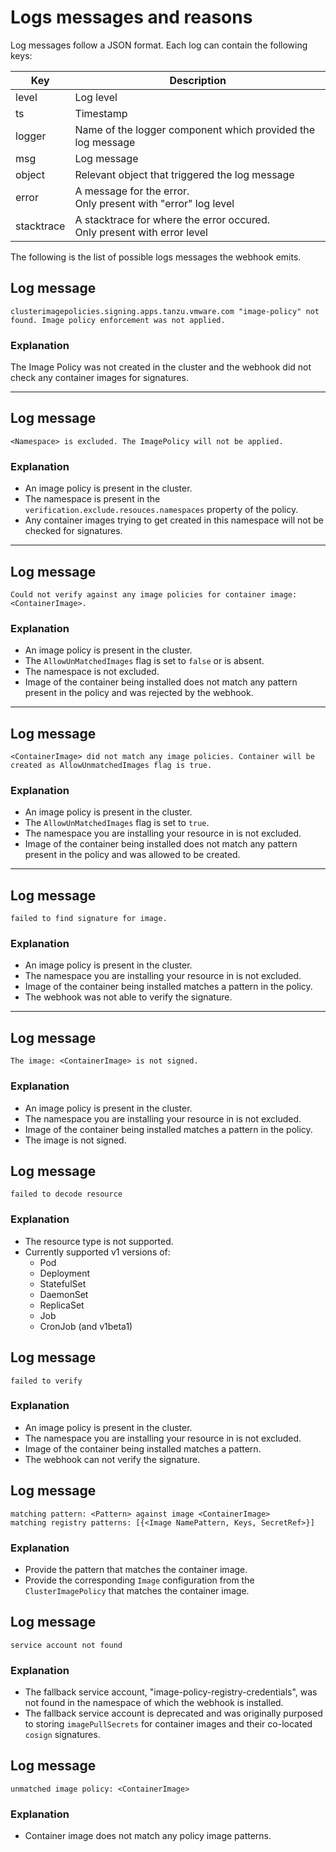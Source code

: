 # Logs messages and reasons

Log messages follow a JSON format. Each log can contain the following keys:

| Key        | Description |
| ---------- | ----------- |
| level      | Log level |
| ts         | Timestamp |
| logger     | Name of the logger component which provided the log message |
| msg        | Log message |
| object     | Relevant object that triggered the log message |
| error      | A message for the error.<br> Only present with "error" log level |
| stacktrace | A stacktrace for where the error occured.<br> Only present with error level |

The following is the list of possible logs messages the webhook emits.

## Log message

```
clusterimagepolicies.signing.apps.tanzu.vmware.com "image-policy" not found. Image policy enforcement was not applied.
```

### Explanation

The Image Policy was not created in the cluster and the webhook did not check any container images for signatures.

---

## Log message

```
<Namespace> is excluded. The ImagePolicy will not be applied.
```

### Explanation

- An image policy is present in the cluster.
- The namespace is present in the `verification.exclude.resouces.namespaces` property of the policy.
- Any container images trying to get created in this namespace will not be checked for signatures.

---

## Log message

```
Could not verify against any image policies for container image: <ContainerImage>.
```

### Explanation

- An image policy is present in the cluster.
- The `AllowUnMatchedImages` flag is set to `false` or is absent.
- The namespace is not excluded.
- Image of the container being installed does not match any pattern present in the policy and was rejected by the webhook.

---

## Log message

```
<ContainerImage> did not match any image policies. Container will be created as AllowUnmatchedImages flag is true.
```

### Explanation

- An image policy is present in the cluster.
- The `AllowUnMatchedImages` flag is set to `true`.
- The namespace you are installing your resource in is not excluded.
- Image of the container being installed does not match any pattern present in the policy and was allowed to be created.

---

## Log message

```
failed to find signature for image.
```

### Explanation

- An image policy is present in the cluster.
- The namespace you are installing your resource in is not excluded.
- Image of the container being installed matches a pattern in the policy.
- The webhook was not able to verify the signature.

---

## Log message

```
The image: <ContainerImage> is not signed.
```

### Explanation

- An image policy is present in the cluster.
- The namespace you are installing your resource in is not excluded.
- Image of the container being installed matches a pattern in the policy.
- The image is not signed.


## Log message

```
failed to decode resource
```

### Explanation

- The resource type is not supported.
- Currently supported v1 versions of:
  - Pod
  - Deployment
  - StatefulSet
  - DaemonSet
  - ReplicaSet
  - Job
  - CronJob (and v1beta1)


## Log message

```
failed to verify
```

### Explanation

- An image policy is present in the cluster.
- The namespace you are installing your resource in is not excluded.
- Image of the container being installed matches a pattern.
- The webhook can not verify the signature.


## Log message

```
matching pattern: <Pattern> against image <ContainerImage>
matching registry patterns: [{<Image NamePattern, Keys, SecretRef>}]
```

### Explanation

- Provide the pattern that matches the container image.
- Provide the corresponding `Image` configuration from the `ClusterImagePolicy` that matches the container image.


## Log message

```
service account not found
```

### Explanation

- The fallback service account, "image-policy-registry-credentials", was not found in the namespace of which the webhook is installed.
- The fallback service account is deprecated and was originally purposed to storing `imagePullSecrets` for container images and their co-located `cosign` signatures.


## Log message

```
unmatched image policy: <ContainerImage>
```

### Explanation

- Container image does not match any policy image patterns.
